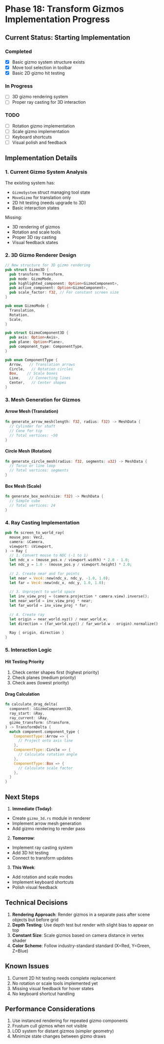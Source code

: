 # Phase 18: Transform Gizmos Implementation Progress

## Current Status: Starting Implementation

### Completed
- [x] Basic gizmo system structure exists
- [x] Move tool selection in toolbar
- [x] Basic 2D gizmo hit testing

### In Progress
- [ ] 3D gizmo rendering system
- [ ] Proper ray casting for 3D interaction

### TODO
- [ ] Rotation gizmo implementation
- [ ] Scale gizmo implementation
- [ ] Keyboard shortcuts
- [ ] Visual polish and feedback

## Implementation Details

### 1. Current Gizmo System Analysis

The existing system has:
- `GizmoSystem` struct managing tool state
- `MoveGizmo` for translation only
- 2D hit testing (needs upgrade to 3D)
- Basic interaction states

Missing:
- 3D rendering of gizmos
- Rotation and scale tools
- Proper 3D ray casting
- Visual feedback states

### 2. 3D Gizmo Renderer Design

```rust
// New structure for 3D gizmo rendering
pub struct Gizmo3D {
  pub transform: Transform,
  pub mode: GizmoMode,
  pub highlighted_component: Option<GizmoComponent>,
  pub active_component: Option<GizmoComponent>,
  pub scale_factor: f32, // For constant screen size
}

pub enum GizmoMode {
  Translation,
  Rotation,
  Scale,
}

pub struct GizmoComponent3D {
  pub axis: Option<Axis>,
  pub plane: Option<Plane>,
  pub component_type: ComponentType,
}

pub enum ComponentType {
  Arrow,   // Translation arrows
  Circle,   // Rotation circles
  Box,    // Scale boxes
  Line,    // Connecting lines
  Center,   // Center shapes
}
```

### 3. Mesh Generation for Gizmos

#### Arrow Mesh (Translation)
```rust
fn generate_arrow_mesh(length: f32, radius: f32) -> MeshData {
  // Cylinder for shaft
  // Cone for tip
  // Total vertices: ~50
}
```

#### Circle Mesh (Rotation)
```rust
fn generate_circle_mesh(radius: f32, segments: u32) -> MeshData {
  // Torus or line loop
  // Total vertices: segments
}
```

#### Box Mesh (Scale)
```rust
fn generate_box_mesh(size: f32) -> MeshData {
  // Simple cube
  // Total vertices: 24
}
```

### 4. Ray Casting Implementation

```rust
pub fn screen_to_world_ray(
  mouse_pos: Vec2,
  camera: &Camera,
  viewport: &Viewport,
) -> Ray {
  // 1. Convert mouse to NDC (-1 to 1)
  let ndc_x = (mouse_pos.x / viewport.width) * 2.0 - 1.0;
  let ndc_y = 1.0 - (mouse_pos.y / viewport.height) * 2.0;
  
  // 2. Create near and far points
  let near = Vec4::new(ndc_x, ndc_y, -1.0, 1.0);
  let far = Vec4::new(ndc_x, ndc_y, 1.0, 1.0);
  
  // 3. Unproject to world space
  let inv_view_proj = (camera.projection * camera.view).inverse();
  let near_world = inv_view_proj * near;
  let far_world = inv_view_proj * far;
  
  // 4. Create ray
  let origin = near_world.xyz() / near_world.w;
  let direction = (far_world.xyz() / far_world.w - origin).normalize();
  
  Ray { origin, direction }
}
```

### 5. Interaction Logic

#### Hit Testing Priority
1. Check center shapes first (highest priority)
2. Check planes (medium priority)
3. Check axes (lowest priority)

#### Drag Calculation
```rust
fn calculate_drag_delta(
  component: &GizmoComponent3D,
  ray_start: &Ray,
  ray_current: &Ray,
  gizmo_transform: &Transform,
) -> TransformDelta {
  match component.component_type {
    ComponentType::Arrow => {
      // Project onto axis line
    },
    ComponentType::Circle => {
      // Calculate rotation angle
    },
    ComponentType::Box => {
      // Calculate scale factor
    },
  }
}
```

## Next Steps

1. **Immediate (Today)**:
  - Create `gizmo_3d.rs` module in renderer
  - Implement arrow mesh generation
  - Add gizmo rendering to render pass

2. **Tomorrow**:
  - Implement ray casting system
  - Add 3D hit testing
  - Connect to transform updates

3. **This Week**:
  - Add rotation and scale modes
  - Implement keyboard shortcuts
  - Polish visual feedback

## Technical Decisions

1. **Rendering Approach**: Render gizmos in a separate pass after scene objects but before grid
2. **Depth Testing**: Use depth test but render with slight bias to appear on top
3. **Constant Size**: Scale gizmos based on camera distance in vertex shader
4. **Color Scheme**: Follow industry-standard standard (X=Red, Y=Green, Z=Blue)

## Known Issues

1. Current 2D hit testing needs complete replacement
2. No rotation or scale tools implemented yet
3. Missing visual feedback for hover states
4. No keyboard shortcut handling

## Performance Considerations

1. Use instanced rendering for repeated gizmo components
2. Frustum cull gizmos when not visible
3. LOD system for distant gizmos (simpler geometry)
4. Minimize state changes between gizmo draws